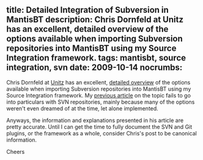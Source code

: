 title: Detailed Integration of Subversion in MantisBT
description: Chris Dornfeld at Unitz has an excellent, detailed overview of the options available when importing Subversion repositories into MantisBT using my Source Integration framework.
tags: mantisbt, source integration, svn
date: 2009-10-14
nocrumbs:
---
Chris Dornfeld at [Unitz][unitz-1] has an excellent, [detailed overview][unitz-2] of the
options available when importing Subversion repositories into MantisBT using
my Source Integration framework.  My [previous article][unitz-3] on the topic fails
to go into particulars with SVN repositories, mainly because many of the
options weren't even dreamed of at the time, let alone implemented.

Anyways, the information and explanations presented in his article are pretty
accurate.  Until I can get the time to fully document the SVN and Git plugins,
or the framework as a whole, consider Chris's post to be canonical information.

Cheers

[unitz-1]: http://www.unitz.com/
[unitz-2]: http://www.unitz.com/u-notez/2009/10/subversion-svn-integration-mantisbt/
[unitz-3]: http://leetcode.net/blog/2009/01/integrating-git-svn-with-mantisbt/
